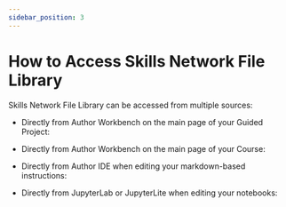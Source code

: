 ```yaml
---
sidebar_position: 3
---
```


# How to Access Skills Network File Library

Skills Network File Library can be accessed from multiple sources:

- Directly from Author Workbench on the main page of your Guided Project:

- Directly from Author Workbench on the main page of your Course:

- Directly from Author IDE when editing your markdown-based instructions:

- Directly from JupyterLab or JupyterLite when editing your notebooks:
